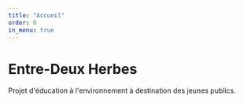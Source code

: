 ```yaml
---
title: "Accueil"
order: 0
in_menu: true
---
```

# Entre-Deux Herbes

Projet d'éducation à l'environnement à destination des jeunes publics. 